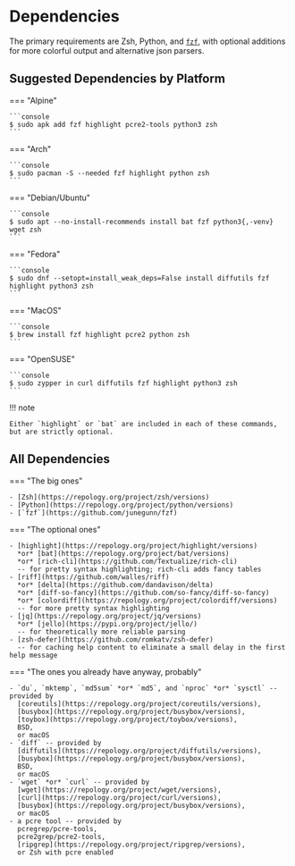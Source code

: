 # Dependencies

The primary requirements are Zsh, Python, and [`fzf`](https://github.com/junegunn/fzf),
with optional additions for more colorful output and alternative json parsers.

## Suggested Dependencies by Platform

=== "Alpine"

    ```console
    $ sudo apk add fzf highlight pcre2-tools python3 zsh
    ```

=== "Arch"

    ```console
    $ sudo pacman -S --needed fzf highlight python zsh
    ```

=== "Debian/Ubuntu"

    ```console
    $ sudo apt --no-install-recommends install bat fzf python3{,-venv} wget zsh
    ```

=== "Fedora"

    ```console
    $ sudo dnf --setopt=install_weak_deps=False install diffutils fzf highlight python3 zsh
    ```

=== "MacOS"

    ```console
    $ brew install fzf highlight pcre2 python zsh
    ```

=== "OpenSUSE"

    ```console
    $ sudo zypper in curl diffutils fzf highlight python3 zsh
    ```

!!! note

    Either `highlight` or `bat` are included in each of these commands, but are strictly optional.

## All Dependencies

=== "The big ones"

    - [Zsh](https://repology.org/project/zsh/versions)
    - [Python](https://repology.org/project/python/versions)
    - [`fzf`](https://github.com/junegunn/fzf)

=== "The optional ones"

    - [highlight](https://repology.org/project/highlight/versions)
      *or* [bat](https://repology.org/project/bat/versions)
      *or* [rich-cli](https://github.com/Textualize/rich-cli)
      -- for pretty syntax highlighting; rich-cli adds fancy tables
    - [riff](https://github.com/walles/riff)
      *or* [delta](https://github.com/dandavison/delta)
      *or* [diff-so-fancy](https://github.com/so-fancy/diff-so-fancy)
      *or* [colordiff](https://repology.org/project/colordiff/versions)
      -- for more pretty syntax highlighting
    - [jq](https://repology.org/project/jq/versions)
      *or* [jello](https://pypi.org/project/jello/)
      -- for theoretically more reliable parsing
    - [zsh-defer](https://github.com/romkatv/zsh-defer)
      -- for caching help content to eliminate a small delay in the first help message

=== "The ones you already have anyway, probably"

    - `du`, `mktemp`, `md5sum` *or* `md5`, and `nproc` *or* `sysctl` -- provided by
      [coreutils](https://repology.org/project/coreutils/versions),
      [busybox](https://repology.org/project/busybox/versions),
      [toybox](https://repology.org/project/toybox/versions),
      BSD,
      or macOS
    - `diff` -- provided by
      [diffutils](https://repology.org/project/diffutils/versions),
      [busybox](https://repology.org/project/busybox/versions),
      BSD,
      or macOS
    - `wget` *or* `curl` -- provided by
      [wget](https://repology.org/project/wget/versions),
      [curl](https://repology.org/project/curl/versions),
      [busybox](https://repology.org/project/busybox/versions),
      or macOS
    - a pcre tool -- provided by
      pcregrep/pcre-tools,
      pcre2grep/pcre2-tools,
      [ripgrep](https://repology.org/project/ripgrep/versions),
      or Zsh with pcre enabled
